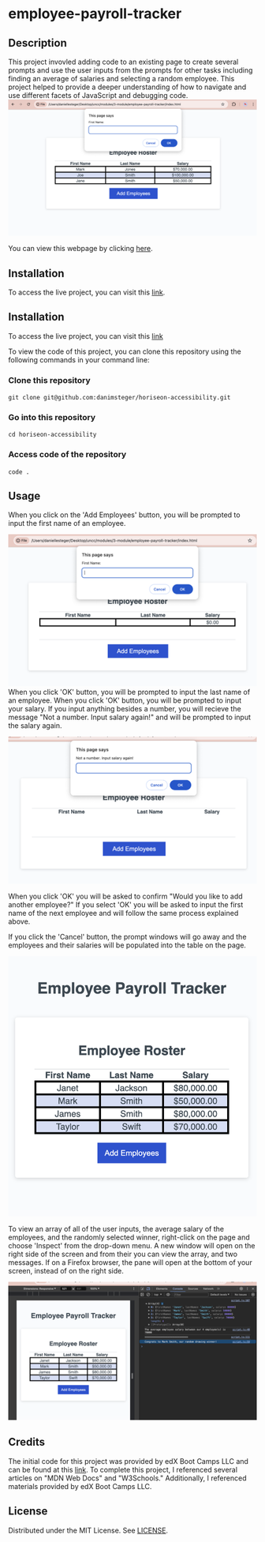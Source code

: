 # employee-payroll-tracker

## Description

This project invovled adding code to an existing page to create several prompts and use the user inputs from the prompts for other tasks including finding an average of salaries and selecting a random employee.  This project helped to provide a deeper understanding of how to navigate and use different facets of JavaScript and debugging code. 
![Sample view of the page](</assets/images/main-page.png>)

You can view this webpage by clicking [here](https://danimsteger.github.io/employee-payroll-tracker/).

## Installation

To access the live project, you can visit this [link](https://danimsteger.github.io/employee-payroll-tracker/).

## Installation

To access the live project, you can visit this [link](https://danimsteger.github.io/danielle-steger-portfolio/)

To view the code of this project, you can clone this repository using the following commands in your command line:

### Clone this repository
~~~
git clone git@github.com:danimsteger/horiseon-accessibility.git
~~~
### Go into this repository
~~~
cd horiseon-accessibility
~~~
### Access code of the repository
~~~
code .
~~~

## Usage

When you click on the 'Add Employees' button, you will be prompted to input the first name of an employee.  

![Screenshot of first name prompt](/assets/images/prompt.png)
When you click 'OK' button, you will be prompted to input the last name of an employee.  When you click 'OK' button, you will be prompted to input your salary. If you input anything besides a number, you will recieve the message "Not a number. Input salary again!" and will be prompted to input the salary again. 

![Screenshot of prompt when a user inputs a value that is not a number for salary](/assets/images/not-number.png)

When you click 'OK' you will be asked to confirm "Would you like to add another employee?" If you select 'OK' you will be asked to input the first name of the next employee and will follow the same process explained above.

If you click the 'Cancel' button, the prompt windows will go away and the employees and their salaries will be populated into the table on the page.

![Screenshot of table of employees and their salaries](/assets/images/employees.png)

To view an array of all of the user inputs, the average salary of the employees, and the randomly selected winner, right-click on the page and choose 'Inspect' from the drop-down menu. A new window will open on the right side of the screen and from their you can view the array, and two messages. If on a Firefox browser, the pane will open at the bottom of your screen, instead of on the right side.

![Screenshot of page and console log with messages](/assets/images/consolelog.png)

## Credits

The initial code for this project was provided by edX Boot Camps LLC and can be found at this [link](https://git.bootcampcontent.com/UNC-Charlotte/UNCC-VIRT-FSF-FT-06-2024-U-LOLC/-/tree/main/03-JavaScript/02-Challenge?ref_type=heads). To complete this project, I referenced several articles on "MDN Web Docs" and "W3Schools." Additionally, I referenced materials provided by edX Boot Camps LLC.

## License

Distributed under the MIT License.  See [LICENSE](LICENSE).